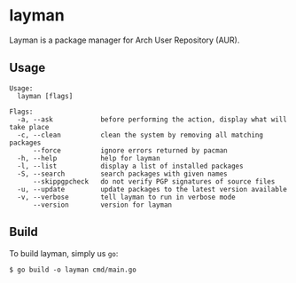 # layman

Layman is a package manager for Arch User Repository (AUR).

## Usage
```
Usage:
  layman [flags]

Flags:
  -a, --ask            before performing the action, display what will take place
  -c, --clean          clean the system by removing all matching packages
      --force          ignore errors returned by pacman
  -h, --help           help for layman
  -l, --list           display a list of installed packages
  -S, --search         search packages with given names
      --skippgpcheck   do not verify PGP signatures of source files
  -u, --update         update packages to the latest version available
  -v, --verbose        tell layman to run in verbose mode
      --version        version for layman
```

## Build

To build layman, simply us `go`:
```
$ go build -o layman cmd/main.go
```
